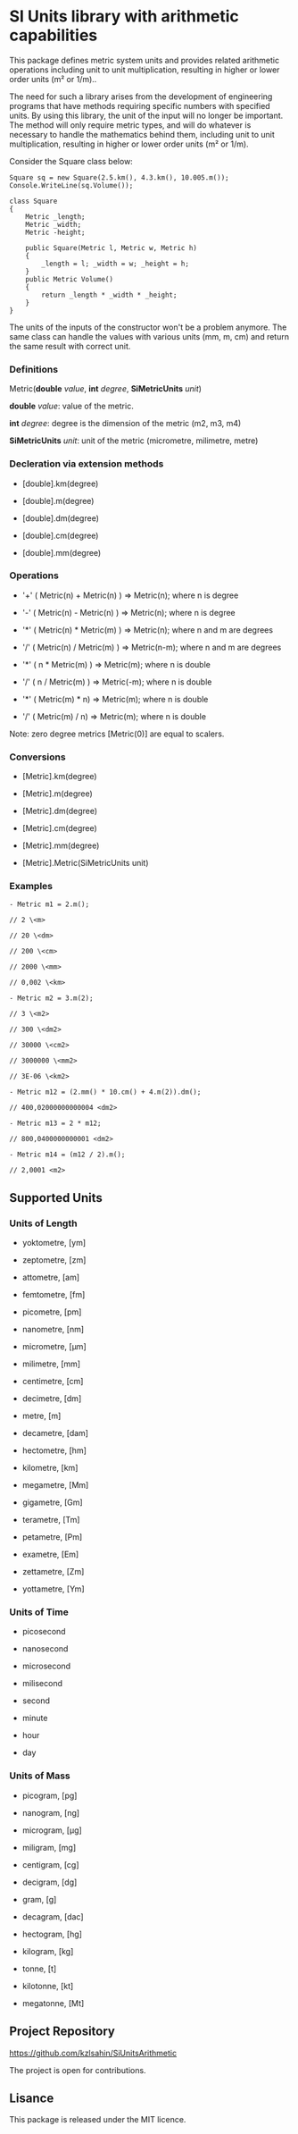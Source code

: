 ﻿# **SI Units library with arithmetic capabilities**

This package defines metric system units and provides related arithmetic operations including unit to unit multiplication, resulting in higher or lower order units (m² or 1/m)..

The need for such a library arises from the development of engineering programs that have methods requiring specific numbers with specified units.
 By using this library, the unit of the input will no longer be important. 
 The method will only require metric types, and will do whatever is necessary to handle the mathematics behind them, 
 including unit to unit multiplication, resulting in higher or lower order units (m² or 1/m).

Consider the Square class below:

```
Square sq = new Square(2.5.km(), 4.3.km(), 10.005.m());
Console.WriteLine(sq.Volume());

class Square
{
    Metric _length;
    Metric _width;
    Metric -height;

    public Square(Metric l, Metric w, Metric h)
    {
        _length = l; _width = w; _height = h;
    }
    public Metric Volume()
    {
        return _length * _width * _height;
    }
}
```

The units of the inputs of the constructor won't be a problem anymore.
The same class can handle the values with various units (mm, m, cm) and return the same result with correct unit.

### **Definitions**

Metric(**double** *value*, **int** *degree*, **SiMetricUnits** *unit*)

**double** *value*: value of the metric.

**int** *degree*: degree is the dimension of the metric (m2, m3, m4)

**SiMetricUnits** *unit*: unit of the metric (micrometre, milimetre, metre)

### **Decleration via extension methods**

- [double].km(degree)

- [double].m(degree)

- [double].dm(degree)

- [double].cm(degree)

- [double].mm(degree)

### **Operations**

- '+' ( Metric(n) + Metric(n) ) => Metric(n); where n is degree

- '-' ( Metric(n) - Metric(n) ) => Metric(n); where n is degree

- '*'  ( Metric(n) * Metric(m) ) => Metric(n); where n and m are degrees

- '/'  ( Metric(n) / Metric(m) ) => Metric(n-m); where n and m are degrees

- '*'  ( n *  Metric(m) ) => Metric(m);  where n is double 

- '/'  ( n / Metric(m) ) => Metric(-m); where n is double

- '*'  ( Metric(m) * n) => Metric(m);  where n is double

- '/'  ( Metric(m)  / n) => Metric(m); where n is double

Note: zero degree metrics [Metric(0)] are equal to scalers.

### **Conversions**

- [Metric].km(degree)

- [Metric].m(degree)

- [Metric].dm(degree)

- [Metric].cm(degree)

- [Metric].mm(degree)

- [Metric].Metric(SiMetricUnits unit)

### **Examples**

```
- Metric m1 = 2.m();

// 2 \<m>

// 20 \<dm>

// 200 \<cm>

// 2000 \<mm>

// 0,002 \<km>

- Metric m2 = 3.m(2);

// 3 \<m2>

// 300 \<dm2>

// 30000 \<cm2>

// 3000000 \<mm2>

// 3E-06 \<km2>

- Metric m12 = (2.mm() * 10.cm() + 4.m(2)).dm();

// 400,02000000000004 <dm2>

- Metric m13 = 2 * m12;

// 800,0400000000001 <dm2>

- Metric m14 = (m12 / 2).m();

// 2,0001 <m2>

```

## **Supported Units**

### Units of Length

- yoktometre, [ym]

- zeptometre, [zm]

- attometre, [am]

- femtometre, [fm]

- picometre, [pm]

- nanometre, [nm]

- micrometre, [µm]

- milimetre, [mm]

- centimetre, [cm]

- decimetre, [dm]

- metre, [m]

- decametre, [dam]

- hectometre, [hm]

- kilometre, [km]

- megametre, [Mm]

- gigametre, [Gm]

- terametre, [Tm]

- petametre, [Pm]

- exametre, [Em]

- zettametre, [Zm]

- yottametre, [Ym]

### Units of Time

- picosecond

- nanosecond

- microsecond

- milisecond

- second

- minute

- hour

- day

### Units of Mass

- picogram, [pg]

- nanogram, [ng]

- microgram, [µg]

- miligram, [mg]

- centigram, [cg]

- decigram, [dg]

- gram, [g]

- decagram, [dac]

- hectogram, [hg]

- kilogram, [kg]

- tonne, [t]

- kilotonne, [kt]

- megatonne, [Mt]



## **Project Repository**

https://github.com/kzlsahin/SiUnitsArithmetic

The project is open for contributions.

## **Lisance**

This package is released under the MIT licence.
